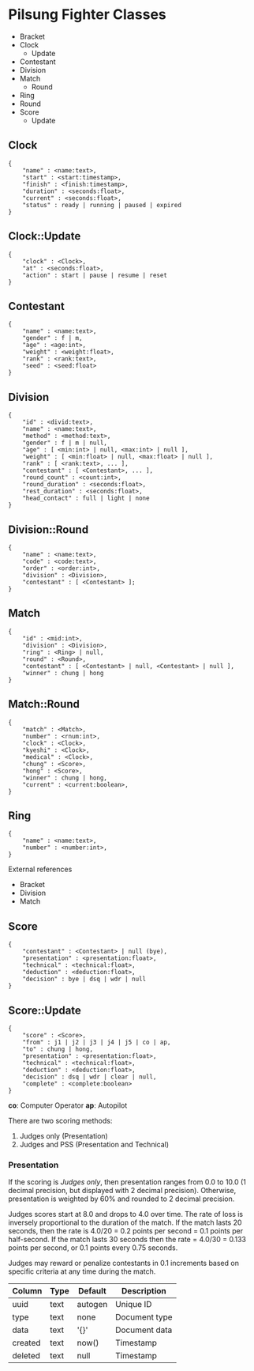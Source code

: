 # Pilsung Fighter Classes

- Bracket
- Clock
  - Update
- Contestant
- Division
- Match
  - Round
- Ring
- Round
- Score
  - Update

## Clock

    {
        "name" : <name:text>,
        "start" : <start:timestamp>,
        "finish" : <finish:timestamp>,
        "duration" : <seconds:float>,
        "current" : <seconds:float>,
        "status" : ready | running | paused | expired
    }

## Clock::Update

    {
        "clock" : <Clock>,
        "at" : <seconds:float>,
        "action" : start | pause | resume | reset
    }

## Contestant

    {
        "name" : <name:text>,
        "gender" : f | m,
        "age" : <age:int>,
        "weight" : <weight:float>,
        "rank" : <rank:text>,
        "seed" : <seed:float>
    }

## Division

    {
        "id" : <divid:text>,
        "name" : <name:text>,
        "method" : <method:text>,
        "gender" : f | m | null,
        "age" : [ <min:int> | null, <max:int> | null ],
        "weight" : [ <min:float> | null, <max:float> | null ],
        "rank" : [ <rank:text>, ... ],
        "contestant" : [ <Contestant>, ... ],
        "round_count" : <count:int>,
        "round_duration" : <seconds:float>,
        "rest_duration" : <seconds:float>,
        "head_contact" : full | light | none
    }

## Division::Round

    {
        "name" : <name:text>,
        "code" : <code:text>,
        "order" : <order:int>,
        "division" : <Division>,
        "contestant" : [ <Contestant> ];
    }

## Match

    {
        "id" : <mid:int>,
        "division" : <Division>,
        "ring" : <Ring> | null,
        "round" : <Round>,
        "contestant" : [ <Contestant> | null, <Contestant> | null ],
        "winner" : chung | hong
    }

## Match::Round

    {
        "match" : <Match>,
        "number" : <rnum:int>,
        "clock" : <Clock>,
        "kyeshi" : <Clock>,
        "medical" : <Clock>,
        "chung" : <Score>,
        "hong" : <Score>,
        "winner" : chung | hong,
        "current" : <current:boolean>,
    }

## Ring

    {
        "name" : <name:text>,
        "number" : <number:int>,
    }

External references

- Bracket
- Division
- Match

## Score

    {
        "contestant" : <Contestant> | null (bye),
        "presentation" : <presentation:float>,
        "technical" : <technical:float>,
        "deduction" : <deduction:float>,
        "decision" : bye | dsq | wdr | null
    }

## Score::Update

    {
        "score" : <Score>,
        "from" : j1 | j2 | j3 | j4 | j5 | co | ap,
        "to" : chung | hong,
        "presentation" : <presentation:float>,
        "technical" : <technical:float>,
        "deduction" : <deduction:float>,
        "decision" : dsq | wdr | clear | null,
        "complete" : <complete:boolean>
    }

**co**: Computer Operator
**ap**: Autopilot

There are two scoring methods:

1. Judges only (Presentation)
2. Judges and PSS (Presentation and Technical)

### Presentation

If the scoring is *Judges only*, then presentation ranges from 0.0 to 10.0 (1 decimal precision, but displayed with 2 decimal precision). Otherwise, presentation is weighted by 60% and rounded to 2 decimal precision.

Judges scores start at 8.0 and drops to 4.0 over time. The rate of loss is inversely proportional to the duration of the match. If the match lasts 20 seconds, then the rate is 4.0/20 = 0.2 points per second = 0.1 points per half-second. If the match lasts 30 seconds then the rate = 4.0/30 = 0.133 points per second, or 0.1 points every 0.75 seconds.

Judges may reward or penalize contestants in 0.1 increments based on specific criteria at any time during the match.




| Column  | Type | Default | Description   |
| ------- | ---- | ------- | ------------- |
| uuid    | text | autogen | Unique ID     |
| type    | text | none    | Document type |
| data    | text | '{}'    | Document data |
| created | text | now()   | Timestamp     |
| deleted | text | null    | Timestamp     |
